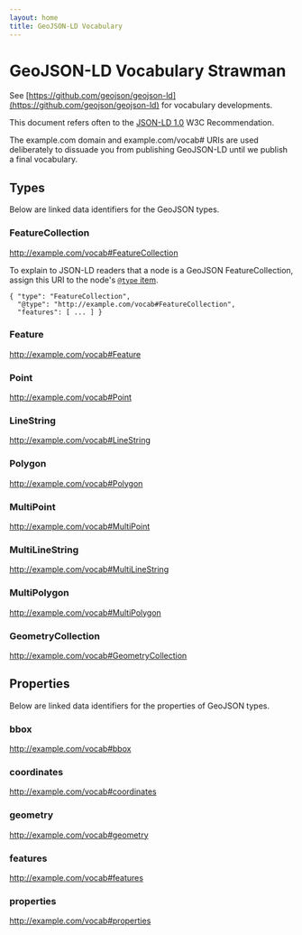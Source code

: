 ```yaml
---
layout: home
title: GeoJSON-LD Vocabulary
---
```


# GeoJSON-LD Vocabulary Strawman

See [https://github.com/geojson/geojson-ld](https://github.com/geojson/geojson-ld)
for vocabulary developments.

This document refers often to the [JSON-LD 1.0](http://www.w3.org/TR/json-ld/) W3C
Recommendation.

The example.com domain and example.com/vocab# URIs are used deliberately to 
dissuade you from publishing GeoJSON-LD until we publish a final vocabulary.

## Types

Below are linked data identifiers for the GeoJSON types.

### FeatureCollection

http://example.com/vocab#FeatureCollection

To explain to JSON-LD readers that a node is a GeoJSON FeatureCollection, assign
this URI to the node's [``@type`` item](http://www.w3.org/TR/json-ld/#specifying-the-type).

```
{ "type": "FeatureCollection",
  "@type": "http://example.com/vocab#FeatureCollection",
  "features": [ ... ] }
```

### Feature

http://example.com/vocab#Feature

### Point

http://example.com/vocab#Point

### LineString

http://example.com/vocab#LineString

### Polygon

http://example.com/vocab#Polygon

### MultiPoint

http://example.com/vocab#MultiPoint

### MultiLineString

http://example.com/vocab#MultiLineString

### MultiPolygon

http://example.com/vocab#MultiPolygon

### GeometryCollection

http://example.com/vocab#GeometryCollection

## Properties

Below are linked data identifiers for the properties of GeoJSON types.

### bbox

http://example.com/vocab#bbox

### coordinates

http://example.com/vocab#coordinates

### geometry

http://example.com/vocab#geometry

### features

http://example.com/vocab#features

### properties

http://example.com/vocab#properties




